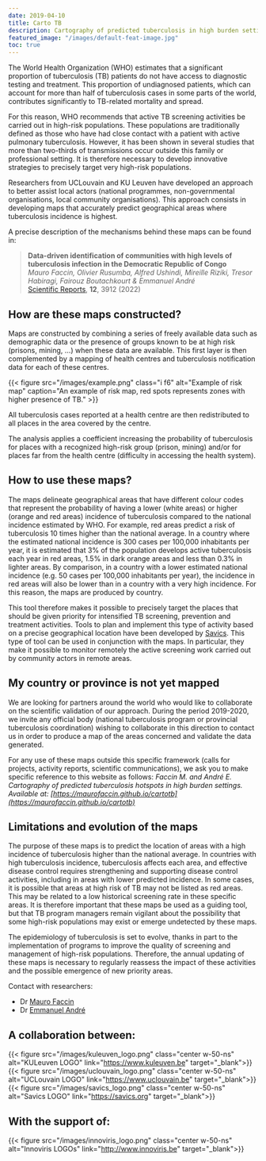 ```yaml
---
date: 2019-04-10
title: Carto TB
description: Cartography of predicted tuberculosis in high burden settings
featured_image: "/images/default-feat-image.jpg"
toc: true
---
```


The World Health Organization (WHO) estimates that a significant proportion of tuberculosis (TB) patients do not have access to diagnostic testing and treatment. This proportion of undiagnosed patients, which can account for more than half of tuberculosis cases in some parts of the world, contributes significantly to TB-related mortality and spread.

For this reason, WHO recommends that active TB screening activities be carried out in high-risk populations. These populations are traditionally defined as those who have had close contact with a patient with active pulmonary tuberculosis. However, it has been shown in several studies that more than two-thirds of transmissions occur outside this family or professional setting. It is therefore necessary to develop innovative strategies to precisely target very high-risk populations.

Researchers from UCLouvain and KU Leuven have developed an approach to better assist local actors (national programmes, non-governmental organisations, local community organisations). This approach consists in developing maps that accurately predict geographical areas where tuberculosis incidence is highest.

A precise description of the mechanisms behind these maps can be found in:

> **Data-driven identification of communities with high levels of tuberculosis infection in the Democratic Republic of Congo**<br>
> *Mauro Faccin, Olivier Rusumba, Alfred Ushindi, Mireille Riziki, Tresor Habiragi, Fairouz Boutachkourt & Emmanuel André* <br>
> [Scientific Reports](https://doi.org/10.1038/s41598-022-07633-2), **12**, 3912 (2022)

## How are these maps constructed?

Maps are constructed by combining a series of freely available data such as demographic data or the presence of groups known to be at high risk (prisons, mining, ...) when these data are available. This first layer is then complemented by a mapping of health centres and tuberculosis notification data for each of these centres.

{{< figure src="/images/example.png"
    class="i f6"
    alt="Example of risk map"
    caption="An example of risk map, red spots represents zones with higher presence of TB."
    >}}

All tuberculosis cases reported at a health centre are then redistributed to all places in the area covered by the centre.

The analysis applies a coefficient increasing the probability of tuberculosis for places with a recognized high-risk group (prison, mining) and/or for places far from the health centre (difficulty in accessing the health system).

## How to use these maps?

The maps delineate geographical areas that have different colour codes that represent the probability of having a lower (white areas) or higher (orange and red areas) incidence of tuberculosis compared to the national incidence estimated by WHO. For example, red areas predict a risk of tuberculosis 10 times higher than the national average. In a country where the estimated national incidence is 300 cases per 100,000 inhabitants per year, it is estimated that 3% of the population develops active tuberculosis each year in red areas, 1.5% in dark orange areas and less than 0.3% in lighter areas. By comparison, in a country with a lower estimated national incidence (e.g. 50 cases per 100,000 inhabitants per year), the incidence in red areas will also be lower than in a country with a very high incidence. For this reason, the maps are produced by country.

This tool therefore makes it possible to precisely target the places that should be given priority for intensified TB screening, prevention and treatment activities. Tools to plan and implement this type of activity based on a precise geographical location have been developed by [Savics](https://savics.org). This type of tool can be used in conjunction with the maps. In particular, they make it possible to monitor remotely the active screening work carried out by community actors in remote areas.

## My country or province is not yet mapped

We are looking for partners around the world who would like to collaborate on the scientific validation of our approach. During the period 2019-2020, we invite any official body (national tuberculosis program or provincial tuberculosis coordination) wishing to collaborate in this direction to contact us in order to produce a map of the areas concerned and validate the data generated.

For any use of these maps outside this specific framework (calls for projects, activity reports, scientific communications), we ask you to make specific reference to this website as follows: *Faccin M. and André E. Cartography of predicted tuberculosis hotspots in high burden settings. Available at: [https://maurofaccin.github.io/cartotb](https://maurofaccin.github.io/cartotb)*

## Limitations and evolution of the maps

The purpose of these maps is to predict the location of areas with a high incidence of tuberculosis higher than the national average. In countries with high tuberculosis incidence, tuberculosis affects each area, and effective disease control requires strengthening and supporting disease control activities, including in areas with lower predicted incidence. In some cases, it is possible that areas at high risk of TB may not be listed as red areas. This may be related to a low historical screening rate in these specific areas. It is therefore important that these maps be used as a guiding tool, but that TB program managers remain vigilant about the possibility that some high-risk populations may exist or emerge undetected by these maps.

The epidemiology of tuberculosis is set to evolve, thanks in part to the implementation of programs to improve the quality of screening and management of high-risk populations. Therefore, the annual updating of these maps is necessary to regularly reassess the impact of these activities and the possible emergence of new priority areas.

Contact with researchers:

- Dr [Mauro Faccin](mailto:mauro.fccn@gmail.com)
- Dr [Emmanuel André](mailto:emmanuel.andre@uzleuven.be)

## A collaboration between:

{{< figure src="/images/kuleuven_logo.png" class="center w-50-ns" alt="KULeuven LOGO" link="https://www.kuleuven.be" target="_blank">}}
{{< figure src="/images/uclouvain_logo.png" class="center w-50-ns" alt="UCLouvain LOGO" link="https://www.uclouvain.be" target="_blank">}}
{{< figure src="/images/savics_logo.png" class="center w-50-ns" alt="Savics LOGO" link="https://savics.org" target="_blank">}}

## With the support of:

{{< figure src="/images/innoviris_logo.png" class="center w-50-ns" alt="Innoviris LOGOs" link="http://www.innoviris.be" target="_blank">}}
